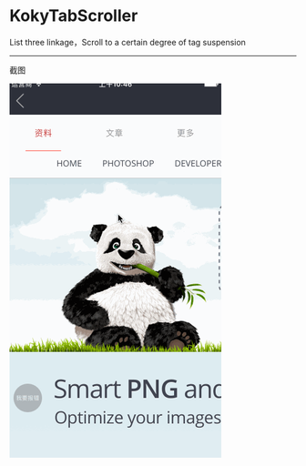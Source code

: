 # KokyTabScroller
List three linkage，Scroll to a certain degree of tag suspension

----
截图

![](kokyTabScroller.gif)